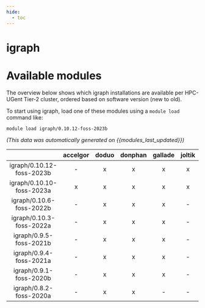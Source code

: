 ```yaml
---
hide:
  - toc
---
```


igraph
======

# Available modules


The overview below shows which igraph installations are available per HPC-UGent Tier-2 cluster, ordered based on software version (new to old).

To start using igraph, load one of these modules using a `module load` command like:

```shell
module load igraph/0.10.12-foss-2023b
```

*(This data was automatically generated on {{modules_last_updated}})*  

| |accelgor|doduo|donphan|gallade|joltik|shinx|skitty|
| :---: | :---: | :---: | :---: | :---: | :---: | :---: | :---: |
|igraph/0.10.12-foss-2023b|-|x|x|x|x|x|x|
|igraph/0.10.10-foss-2023a|x|x|x|x|x|x|x|
|igraph/0.10.6-foss-2022b|-|x|x|x|-|-|-|
|igraph/0.10.3-foss-2022a|-|x|x|x|-|x|-|
|igraph/0.9.5-foss-2021b|-|x|x|x|-|-|-|
|igraph/0.9.4-foss-2021a|-|x|x|x|-|-|-|
|igraph/0.9.1-foss-2020b|-|x|x|x|-|-|-|
|igraph/0.8.2-foss-2020a|-|x|x|-|-|-|-|
